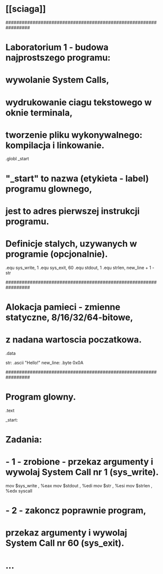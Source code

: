 # [[sciaga]]

#################################################################
#
# Laboratorium 1 - budowa najprostszego programu:
# wywolanie System Calls,
# wydrukowanie ciagu tekstowego w oknie terminala,
# tworzenie pliku wykonywalnego: kompilacja i linkowanie.

.globl _start

# "_start" to nazwa (etykieta - label) programu glownego,
# jest to adres pierwszej instrukcji programu.

# Definicje stalych, uzywanych w programie (opcjonalnie).

.equ	sys_write,	1
.equ	sys_exit,	60
.equ	stdout,	1
.equ	strlen, 	new_line + 1 - str

#################################################################
#
# Alokacja pamieci - zmienne statyczne, 8/16/32/64-bitowe,
# z nadana wartoscia poczatkowa.

.data

str:		.ascii	"Hello!"
new_line:	.byte	0x0A

#################################################################
#
# Program glowny.

.text

_start:

# Zadania:
# - 1 - zrobione - przekaz argumenty i wywolaj System Call nr 1 (sys_write).

mov	$sys_write , %eax
mov	$stdout , %edi
mov	$str , %esi
mov	$strlen , %edx
syscall

# - 2 - zakoncz poprawnie program,
# przekaz argumenty i wywolaj System Call nr 60 (sys_exit).

# ...
